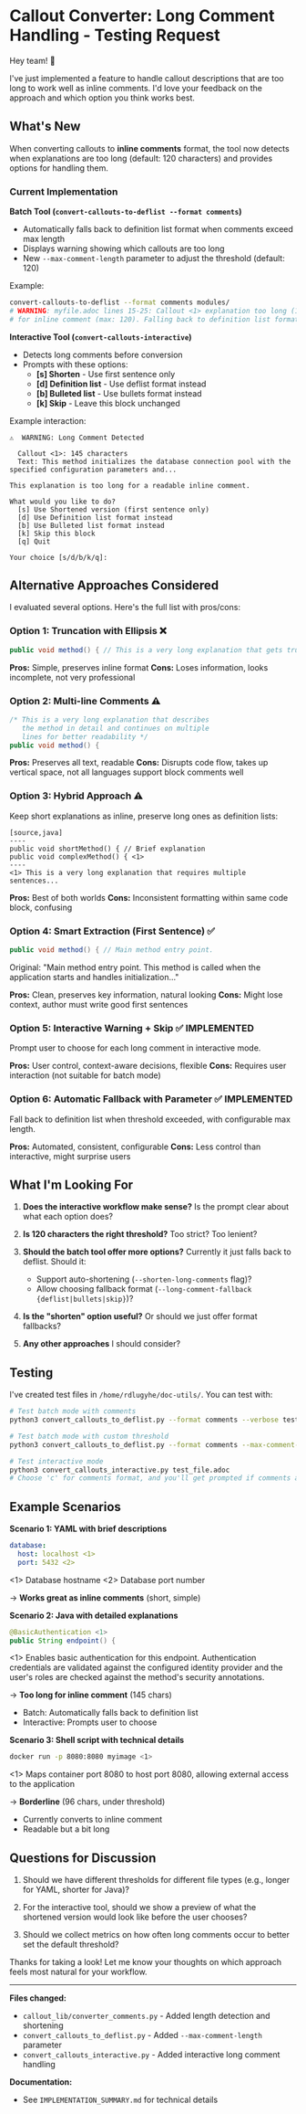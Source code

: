 # Callout Converter: Long Comment Handling - Testing Request

Hey team! 👋

I've just implemented a feature to handle callout descriptions that are too long to work well as inline comments. I'd love your feedback on the approach and which option you think works best.

## What's New

When converting callouts to **inline comments** format, the tool now detects when explanations are too long (default: 120 characters) and provides options for handling them.

### Current Implementation

**Batch Tool (`convert-callouts-to-deflist --format comments`)**
- Automatically falls back to definition list format when comments exceed max length
- Displays warning showing which callouts are too long
- New `--max-comment-length` parameter to adjust the threshold (default: 120)

Example:
```bash
convert-callouts-to-deflist --format comments modules/
# WARNING: myfile.adoc lines 15-25: Callout <1> explanation too long (145 chars)
# for inline comment (max: 120). Falling back to definition list format.
```

**Interactive Tool (`convert-callouts-interactive`)**
- Detects long comments before conversion
- Prompts with these options:
  - **[s] Shorten** - Use first sentence only
  - **[d] Definition list** - Use deflist format instead
  - **[b] Bulleted list** - Use bullets format instead
  - **[k] Skip** - Leave this block unchanged

Example interaction:
```
⚠️  WARNING: Long Comment Detected

  Callout <1>: 145 characters
  Text: This method initializes the database connection pool with the specified configuration parameters and...

This explanation is too long for a readable inline comment.

What would you like to do?
  [s] Use Shortened version (first sentence only)
  [d] Use Definition list format instead
  [b] Use Bulleted list format instead
  [k] Skip this block
  [q] Quit

Your choice [s/d/b/k/q]:
```

## Alternative Approaches Considered

I evaluated several options. Here's the full list with pros/cons:

### Option 1: Truncation with Ellipsis ❌
```java
public void method() { // This is a very long explanation that gets tru...
```
**Pros:** Simple, preserves inline format
**Cons:** Loses information, looks incomplete, not very professional

### Option 2: Multi-line Comments ⚠️
```java
/* This is a very long explanation that describes
   the method in detail and continues on multiple
   lines for better readability */
public void method() {
```
**Pros:** Preserves all text, readable
**Cons:** Disrupts code flow, takes up vertical space, not all languages support block comments well

### Option 3: Hybrid Approach ⚠️
Keep short explanations as inline, preserve long ones as definition lists:
```asciidoc
[source,java]
----
public void shortMethod() { // Brief explanation
public void complexMethod() { <1>
----
<1> This is a very long explanation that requires multiple sentences...
```
**Pros:** Best of both worlds
**Cons:** Inconsistent formatting within same code block, confusing

### Option 4: Smart Extraction (First Sentence) ✅
```java
public void method() { // Main method entry point.
```
Original: "Main method entry point. This method is called when the application starts and handles initialization..."

**Pros:** Clean, preserves key information, natural looking
**Cons:** Might lose context, author must write good first sentences

### Option 5: Interactive Warning + Skip ✅ **IMPLEMENTED**
Prompt user to choose for each long comment in interactive mode.

**Pros:** User control, context-aware decisions, flexible
**Cons:** Requires user interaction (not suitable for batch mode)

### Option 6: Automatic Fallback with Parameter ✅ **IMPLEMENTED**
Fall back to definition list when threshold exceeded, with configurable max length.

**Pros:** Automated, consistent, configurable
**Cons:** Less control than interactive, might surprise users

## What I'm Looking For

1. **Does the interactive workflow make sense?** Is the prompt clear about what each option does?

2. **Is 120 characters the right threshold?** Too strict? Too lenient?

3. **Should the batch tool offer more options?** Currently it just falls back to deflist. Should it:
   - Support auto-shortening (`--shorten-long-comments` flag)?
   - Allow choosing fallback format (`--long-comment-fallback {deflist|bullets|skip}`)?

4. **Is the "shorten" option useful?** Or should we just offer format fallbacks?

5. **Any other approaches** I should consider?

## Testing

I've created test files in `/home/rdlugyhe/doc-utils/`. You can test with:

```bash
# Test batch mode with comments
python3 convert_callouts_to_deflist.py --format comments --verbose test_file.adoc

# Test batch mode with custom threshold
python3 convert_callouts_to_deflist.py --format comments --max-comment-length 80 test_file.adoc

# Test interactive mode
python3 convert_callouts_interactive.py test_file.adoc
# Choose 'c' for comments format, and you'll get prompted if comments are too long
```

## Example Scenarios

**Scenario 1: YAML with brief descriptions**
```yaml
database:
  host: localhost <1>
  port: 5432 <2>
```
<1> Database hostname
<2> Database port number

→ **Works great as inline comments** (short, simple)

**Scenario 2: Java with detailed explanations**
```java
@BasicAuthentication <1>
public String endpoint() {
```
<1> Enables basic authentication for this endpoint. Authentication credentials are validated against the configured identity provider and the user's roles are checked against the method's security annotations.

→ **Too long for inline comment** (145 chars)
- Batch: Automatically falls back to definition list
- Interactive: Prompts user to choose

**Scenario 3: Shell script with technical details**
```bash
docker run -p 8080:8080 myimage <1>
```
<1> Maps container port 8080 to host port 8080, allowing external access to the application

→ **Borderline** (96 chars, under threshold)
- Currently converts to inline comment
- Readable but a bit long

## Questions for Discussion

1. Should we have different thresholds for different file types (e.g., longer for YAML, shorter for Java)?

2. For the interactive tool, should we show a preview of what the shortened version would look like before the user chooses?

3. Should we collect metrics on how often long comments occur to better set the default threshold?

Thanks for taking a look! Let me know your thoughts on which approach feels most natural for your workflow.

---

**Files changed:**
- `callout_lib/converter_comments.py` - Added length detection and shortening
- `convert_callouts_to_deflist.py` - Added `--max-comment-length` parameter
- `convert_callouts_interactive.py` - Added interactive long comment handling

**Documentation:**
- See `IMPLEMENTATION_SUMMARY.md` for technical details
